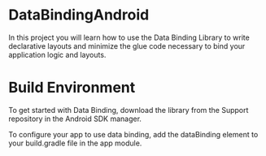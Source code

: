 # DataBindingAndroid
In this project you will learn how to use the Data Binding Library to write declarative layouts and minimize the glue code necessary to bind your application logic and layouts.

# Build Environment
To get started with Data Binding, download the library from the Support repository in the Android SDK manager.

To configure your app to use data binding, add the dataBinding element to your build.gradle file in the app module.

